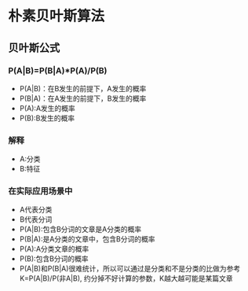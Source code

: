 # 朴素贝叶斯算法
## 贝叶斯公式
### P(A|B)=P(B|A)*P(A)/P(B)
* P(A|B)：在B发生的前提下，A发生的概率
* P(B|A)：在A发生的前提下，B发生的概率
* P(A):A发生的概率
* P(B):B发生的概率
### 解释
* A:分类
* B:特征
### 在实际应用场景中
* A代表分类
* B代表分词
* P(A|B):包含B分词的文章是A分类的概率
* P(B|A):是A分类的文章中，包含B分词的概率
* P(A):A分类文章的概率
* P(B):包含B分词的概率
* P(A|B)和P(B|A)很难统计，所以可以通过是分类和不是分类的比做为参考K=P(A|B)/P(非A|B),
约分掉不好计算的参数，K越大越可能是某篇文章